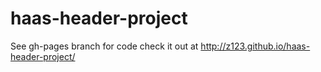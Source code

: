 # haas-header-project
See gh-pages branch for code
check it out at http://z123.github.io/haas-header-project/
